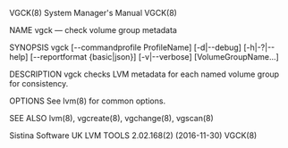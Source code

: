 VGCK(8)                                                       System Manager's Manual                                                      VGCK(8)

NAME
       vgck — check volume group metadata

SYNOPSIS
       vgck [--commandprofile ProfileName] [-d|--debug] [-h|-?|--help] [--reportformat {basic|json}] [-v|--verbose] [VolumeGroupName...]

DESCRIPTION
       vgck checks LVM metadata for each named volume group for consistency.

OPTIONS
       See lvm(8) for common options.

SEE ALSO
       lvm(8), vgcreate(8), vgchange(8), vgscan(8)

Sistina Software UK                                     LVM TOOLS 2.02.168(2) (2016-11-30)                                                 VGCK(8)
